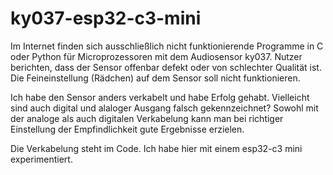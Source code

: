 # ky037-esp32-c3-mini

Im Internet finden sich ausschließlich nicht funktionierende Programme in C oder Python für Microprozessoren mit dem Audiosensor ky037. Nutzer berichten,
dass der Sensor offenbar defekt oder von schlechter Qualität ist. Die Feineinstellung (Rädchen) auf dem Sensor soll nicht funktionieren.

Ich habe den Sensor anders verkabelt und habe Erfolg gehabt. Vielleicht sind auch digital und alaloger Ausgang falsch gekennzeichnet? Sowohl mit der analoge als auch digitalen Verkabelung kann man bei richtiger Einstellung der Empfindlichkeit gute Ergebnisse erzielen.

Die Verkabelung steht im Code. Ich habe hier mit einem esp32-c3 mini experimentiert.

